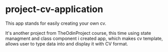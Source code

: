 # project-cv-application
This app stands for easily creating your own cv.

It's another project from TheOdinProject course, this time using state managment and class component i created app, which makes cv template, allows user to type data into and display it with CV format.
